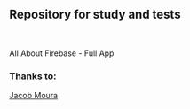 ## Repository for study and tests
<br/>

All About Firebase - Full App

### Thanks to:
[Jacob Moura](https://www.youtube.com/watch?v=cWdGy0EtpI4&list=PLlBnICoI-g-fN96Bz1v7343x2pmx_0RGH)